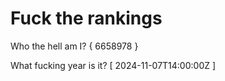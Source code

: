 # Fuck the rankings

Who the hell am I?
{ 6658978 }

What fucking year is it?
[ 2024-11-07T14:00:00Z ]
